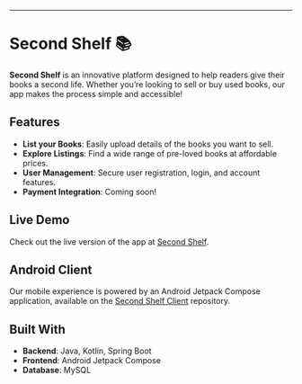 
---

# Second Shelf 📚

**Second Shelf** is an innovative platform designed to help readers give their books a second life. Whether you’re looking to sell or buy used books, our app makes the process simple and accessible!

## Features
- **List your Books**: Easily upload details of the books you want to sell.
- **Explore Listings**: Find a wide range of pre-loved books at affordable prices.
- **User Management**: Secure user registration, login, and account features.
- **Payment Integration**: Coming soon!

## Live Demo
Check out the live version of the app at [Second Shelf](https://second-shelf.onrender.com/).

## Android Client
Our mobile experience is powered by an Android Jetpack Compose application, available on the [Second Shelf Client](https://github.com/prafullKrRj/Second-Shelf-Client) repository.

## Built With
- **Backend**: Java, Kotlin, Spring Boot
- **Frontend**: Android Jetpack Compose
- **Database**: MySQL
